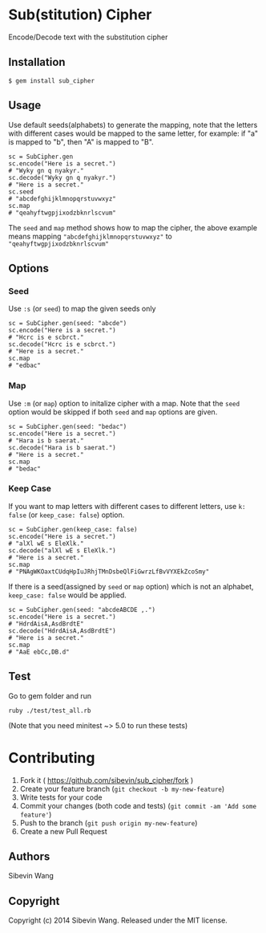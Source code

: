 # Sub(stitution) Cipher

Encode/Decode text with the substitution cipher

## Installation

    $ gem install sub_cipher

## Usage

Use default seeds(alphabets) to generate the mapping, note that the letters with different cases would be mapped to the same letter, for example: if "a" is mapped to "b", then "A" is mapped to "B".

    sc = SubCipher.gen
    sc.encode("Here is a secret.")
    # "Wyky gn q nyakyr."
    sc.decode("Wyky gn q nyakyr.")
    # "Here is a secret."
    sc.seed
    # "abcdefghijklmnopqrstuvwxyz"
    sc.map
    # "qeahyftwgpjixodzbknrlscvum"

The `seed` and `map` method shows how to map the cipher, the above example means mapping `"abcdefghijklmnopqrstuvwxyz"` to `"qeahyftwgpjixodzbknrlscvum"`

## Options

### Seed

Use `:s` (or `seed`) to map the given seeds only

    sc = SubCipher.gen(seed: "abcde")
    sc.encode("Here is a secret.")
    # "Hcrc is e scbrct."
    sc.decode("Hcrc is e scbrct.")
    # "Here is a secret."
    sc.map
    # "edbac"

### Map

Use `:m` (or `map`) option to initalize cipher with a map. Note that the `seed` option would be skipped if both `seed` and `map` options are given.

    sc = SubCipher.gen(seed: "bedac")
    sc.encode("Here is a secret.")
    # "Hara is b saerat."
    sc.decode("Hara is b saerat.")
    # "Here is a secret."
    sc.map
    # "bedac"

### Keep Case

If you want to map letters with different cases to different letters, use `k: false` (or `keep_case: false`) option.

    sc = SubCipher.gen(keep_case: false)
    sc.encode("Here is a secret.")
    # "alXl wE s EleXlk."
    sc.decode("alXl wE s EleXlk.")
    # "Here is a secret."
    sc.map
    # "PNAgWKOaxtCUdqHpIuJRhjTMnDsbeQlFiGwrzLfBvVYXEkZcoSmy"

If there is a seed(assigned by `seed` or `map` option) which is not an alphabet, `keep_case: false` would be applied.

    sc = SubCipher.gen(seed: "abcdeABCDE ,.")
    sc.encode("Here is a secret.")
    # "HdrdAisA,AsdBrdtE"
    sc.decode("HdrdAisA,AsdBrdtE")
    # "Here is a secret."
    sc.map
    # "AaE ebCc,DB.d"

## Test

Go to gem folder and run

    ruby ./test/test_all.rb

(Note that you need minitest ~> 5.0 to run these tests)

# Contributing

1. Fork it ( https://github.com/sibevin/sub_cipher/fork )
2. Create your feature branch (`git checkout -b my-new-feature`)
3. Write tests for your code
4. Commit your changes (both code and tests) (`git commit -am 'Add some feature'`)
5. Push to the branch (`git push origin my-new-feature`)
6. Create a new Pull Request

## Authors

Sibevin Wang

## Copyright

Copyright (c) 2014 Sibevin Wang. Released under the MIT license.
